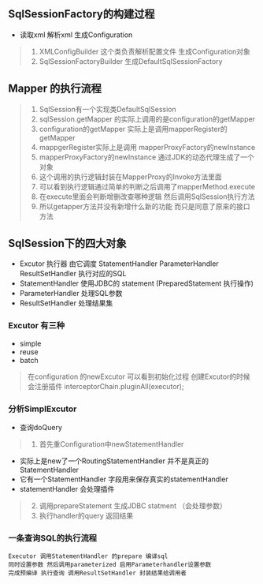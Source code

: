 ## SqlSessionFactory的构建过程
* 读取xml 解析xml 生成Configuration
> 1. XMLConfigBuilder 这个类负责解析配置文件 生成Configuration对象 
> 2. SqlSessionFactoryBuilder 生成DefaultSqlSessionFactory

## Mapper 的执行流程
> 1. SqlSession有一个实现类DefaultSqlSession
> 2. sqlSession.getMapper 的实际上调用的是configuration的getMapper
> 3. configuration的getMapper 实际上是调用mapperRegister的getMapper
> 4. mappgerRegister实际上是调用 mapperProxyFactory的newInstance
> 5. mapperProxyFactory的newInstance 通过JDK的动态代理生成了一个对象
> 6. 这个调用的执行逻辑封装在MapperProxy的Invoke方法里面
> 7. 可以看到执行逻辑通过简单的判断之后调用了mapperMethod.execute
> 8. 在execute里面会判断增删改查哪种逻辑 然后调用SqlSession执行方法
> 9. 所以getapper方法并没有新增什么新的功能 而只是同意了原来的接口方法

## SqlSession下的四大对象
* Excutor 执行器 由它调度 StatementHandler ParameterHandler ResultSetHandler 执行对应的SQL
* StatementHandler  使用JDBC的 statement (PreparedStatement 执行操作)
* ParameterHandler 处理SQL参数 
* ResultSetHandler 处理结果集

### Excutor 有三种
* simple
* reuse
* batch
> 在configuration 的newExcutor 可以看到初始化过程
>  创建Excutor的时候会注册插件 interceptorChain.pluginAll(executor);
 
 ### 分析SimplExcutor
 * 查询doQuery
> 1. 首先重Configuration中newStatementHandler
  * 实际上是new了一个RoutingStatementHandler 并不是真正的StatementHandler
  * 它有一个StatementHandler 字段用来保存真实的statementHandler
  * statementHandler 会处理插件
> 2. 调用prepareStatement 生成JDBC statment （会处理参数）
> 3. 执行handler的query 返回结果

### 一条查询SQL的执行流程
```$xslt
Executor 调用StatementHandler 的prepare 编译sql
同时设置参数 然后调用parameterized 启用Parameterhandler设置参数
完成预编译 执行查询 调用ResultSetHandler 封装结果给调用者

```


